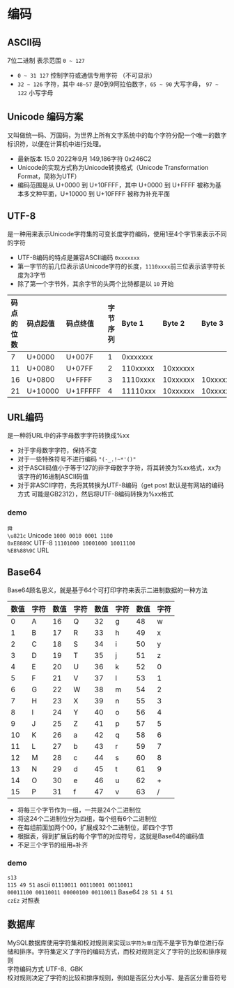 # 编码

## ASCII码

7位二进制  表示范围 `0 ~ 127`

* `0 ~ 31 127` 控制字符或通信专用字符 （不可显示）
* `32 ~ 126` 字符，其中 `48~57` 是0到9阿拉伯数字，`65 ~ 90` 大写字母，  `97 ~ 122` 小写字母 


## Unicode 编码方案

又叫做统一码、万国码，为世界上所有文字系统中的每个字符分配一个唯一的数字标识符，以便在计算机中进行处理。
* 最新版本  15.0   2022年9月  149,186字符 0x246C2
* Unicode的实现方式称为Unicode转换格式（Unicode Transformation Format，简称为UTF）
* 编码范围是从 U+0000 到 U+10FFFF，其中 U+0000 到 U+FFFF 被称为基本多文种平面，U+10000 到 U+10FFFF 被称为补充平面

## UTF-8
是一种用来表示Unicode字符集的可变长度字符编码，使用1至4个字节来表示不同的字符
* UTF-8编码的特点是兼容ASCII编码 `0xxxxxxx`
* 第一字节的前几位表示该Unicode字符的长度，`1110xxxx`前三位表示该字符长度为3字节
* 除了第一个字节外，其余字节的头两个比特都是以 `10` 开始

|码点的位数|码点起值|码点终值|字节序列|Byte 1|Byte 2|Byte 3|Byte 4|
|:----|:----|:----|:----|:----|:----|:----|:----|
|  7|U+0000|U+007F|1|0xxxxxxx|
|11|U+0080|U+07FF|2|110xxxxx|10xxxxxx|
|16|U+0800|U+FFFF|3|1110xxxx|10xxxxxx|10xxxxxx|
|21|U+10000|U+1FFFFF|4|11110xxx|10xxxxxx|10xxxxxx|10xxxxxx|


## URL编码
是一种将URL中的非字母数字字符转换成%xx
* 对于字母数字字符，保持不变
* 对于一些特殊符号不进行编码 `"(-_.!~*'()"`
* 对于ASCII码值小于等于127的非字母数字字符，将其转换为%xx格式，xx为该字符的16进制ASCII码值
* 对于非ASCII字符，先将其转换为UTF-8编码（get post 默认是有网站的编码方式 可能是GB2312），然后将UTF-8编码转换为%xx格式

### demo
`舜`  
`\u821c` Unicode `1000 0010 0001 1100`  
`0xE8889C` UTF-8 `11101000 10001000 10011100`  
`%E8%88%9C` URL

## Base64
Base64顾名思义，就是基于64个可打印字符来表示二进制数据的一种方法

| 数值 | 字符 | 数值 | 字符 | 数值 | 字符 | 数值 | 字符 |
|----|----|----|----|----|----|----|----|
| 0  | A  | 16 | Q  | 32 | g  | 48 | w  |
| 1  | B  | 17 | R  | 33 | h  | 49 | x  |
| 2  | C  | 18 | S  | 34 | i  | 50 | y  |
| 3  | D  | 19 | T  | 35 | j  | 51 | z  |
| 4  | E  | 20 | U  | 36 | k  | 52 | 0  |
| 5  | F  | 21 | V  | 37 | l  | 53 | 1  |
| 6  | G  | 22 | W  | 38 | m  | 54 | 2  |
| 7  | H  | 23 | X  | 39 | n  | 55 | 3  |
| 8  | I  | 24 | Y  | 40 | o  | 56 | 4  |
| 9  | J  | 25 | Z  | 41 | p  | 57 | 5  |
| 10 | K  | 26 | a  | 42 | q  | 58 | 6  |
| 11 | L  | 27 | b  | 43 | r  | 59 | 7  |
| 12 | M  | 28 | c  | 44 | s  | 60 | 8  |
| 13 | N  | 29 | d  | 45 | t  | 61 | 9  |
| 14 | O  | 30 | e  | 46 | u  | 62 | +  |
| 15 | P  | 31 | f  | 47 | v  | 63 | /  |

* 将每三个字节作为一组，一共是24个二进制位
* 将这24个二进制位分为四组，每个组有6个二进制位
* 在每组前面加两个00，扩展成32个二进制位，即四个字节
* 根据表，得到扩展后的每个字节的对应符号，这就是Base64的编码值
* 不足三个字节的组用`=`补齐


### demo
`s13`  
`115 49 51` ascii `01110011 00110001 00110011`  
`00011100 00110011 00000100 00110011` Base64 `28 51 4 51`  
`czEz` 对照表

## 数据库
MySQL数据库使用字符集和校对规则来实现`以字符为单位`而不是字节为单位进行存储和排序。字符集定义了字符的编码方式，而校对规则定义了字符的比较和排序规则  
字符编码方式 UTF-8、GBK  
校对规则决定了字符的比较和排序规则，例如是否区分大小写、是否区分重音符号  